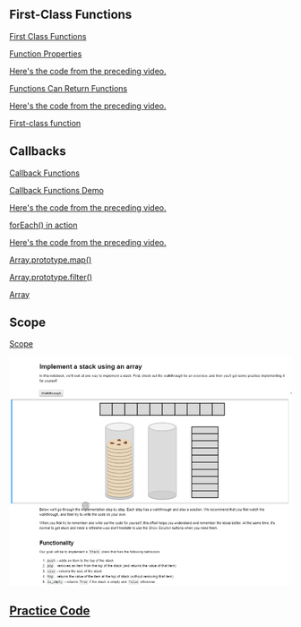 ## First-Class Functions

<a href='https://youtu.be/8VjddoyyG1Q' target='_blank'>First Class Functions</a>

<a href='https://youtu.be/FpT_U0pOB-c' target='_blank'>Function Properties</a>

<a href='https://github.com/udacity/OOJS-screencasts/blob/master/L2-functions-at-runtime/4-functions-are-first-class-functions-demo.js' target='_blank'>Here's the code from the preceding video.</a>

<a href='https://youtu.be/tKzF0-cDblg' target='_blank'>Functions Can Return Functions</a>

<a href='https://github.com/udacity/OOJS-screencasts/blob/master/L2-functions-at-runtime/9-returning-functions-demo.js' target='_blank'>Here's the code from the preceding video.</a>

<a href='https://en.wikipedia.org/wiki/First-class_function' target='_blank'>First-class function</a>

## Callbacks

<a href='https://youtu.be/pJfiPKKiu9Q' target='_blank'>Callback Functions</a>

<a href='https://youtu.be/nXPC4YTKdZg' target='_blank'>Callback Functions Demo</a>

<a href='https://github.com/udacity/OOJS-screencasts/blob/master/L2-functions-at-runtime/16-callback-demo.js' target='_blank'>Here's the code from the preceding video.</a>

<a href='https://github.com/udacity/OOJS-screencasts/blob/master/L2-functions-at-runtime/22-forEach-demo.js' target='_blank'>forEach() in action</a>

<a href='https://github.com/udacity/OOJS-screencasts/blob/master/L2-functions-at-runtime/22-forEach-demo.js' target='_blank'>Here's the code from the preceding video.</a>

<a href='https://developer.mozilla.org/en-US/docs/Web/JavaScript/Reference/Global_Objects/Array/map' target='_blank'>Array.prototype.map()</a>

<a href='https://developer.mozilla.org/en-US/docs/Web/JavaScript/Reference/Global_Objects/Array/filter' target='_blank'>Array.prototype.filter()</a>

<a href='https://developer.mozilla.org/en-US/docs/Web/JavaScript/Reference/Global_Objects/Array' target='_blank'>Array</a>

## Scope

<a href='https://youtu.be/EZ3owNzefF4' target='_blank'>Scope</a>

![Stack](https://github.com/budostylz/Algorithms-and-Data-Structures/blob/master/Data%20Structures/Stacks%20and%20Queues/stack_walkthrough.PNG "Stack")


















## <a href='https://github.com/budostylz/The-Art-of-JavaScript/blob/master/Object%20Oriented%20JavaScript/Functions%20at%20Runtime/practice.js' target='_blank'>Practice Code</a>






































